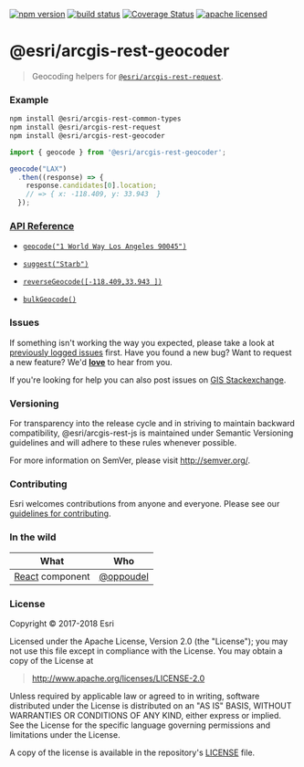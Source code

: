 [![npm version][npm-img]][npm-url]
[![build status][travis-img]][travis-url]
[![Coverage Status][coverage-img]][coverage-url]
[![apache licensed](https://img.shields.io/badge/license-Apache-green.svg?style=flat-square)](https://raw.githubusercontent.com/Esri/arcgis-rest-js/master/LICENSE)

[npm-img]: https://img.shields.io/npm/v/@esri/arcgis-rest-geocoder.svg?style=flat-square
[npm-url]: https://www.npmjs.com/package/@esri/arcgis-rest-geocoder
[travis-img]: https://img.shields.io/travis/Esri/arcgis-rest-js/master.svg?style=flat-square
[travis-url]: https://travis-ci.org/Esri/arcgis-rest-js
[coverage-img]: https://coveralls.io/repos/github/Esri/arcgis-rest-js/badge.svg
[coverage-url]: https://coveralls.io/github/Esri/arcgis-rest-js

# @esri/arcgis-rest-geocoder

> Geocoding helpers for [`@esri/arcgis-rest-request`](https://github.com/Esri/arcgis-rest-js).

### Example

```bash
npm install @esri/arcgis-rest-common-types
npm install @esri/arcgis-rest-request
npm install @esri/arcgis-rest-geocoder
```

```js
import { geocode } from '@esri/arcgis-rest-geocoder';

geocode("LAX")
  .then((response) => {
    response.candidates[0].location;
    // => { x: -118.409, y: 33.943  }
  });
```

### [API Reference](https://esri.github.io/arcgis-rest-js/api/geocoder/)

* [`geocode("1 World Way Los Angeles 90045")`](https://esri.github.io/arcgis-rest-js/api/geocoder/geocode/)

* [`suggest("Starb")`](https://esri.github.io/arcgis-rest-js/api/geocoder/suggest/)

* [`reverseGeocode([-118.409,33.943 ])`](https://esri.github.io/arcgis-rest-js/api/geocoder/reverseGeocode/)

* [`bulkGeocode()`](https://esri.github.io/arcgis-rest-js/api/geocoder/bulkGeocode/)

### Issues

If something isn't working the way you expected, please take a look at [previously logged issues](https://github.com/Esri/arcgis-rest-js/issues) first.  Have you found a new bug?  Want to request a new feature?  We'd [**love**](https://github.com/Esri/arcgis-rest-js/issues/new) to hear from you.

If you're looking for help you can also post issues on [GIS Stackexchange](http://gis.stackexchange.com/questions/ask?tags=esri-oss).

### Versioning

For transparency into the release cycle and in striving to maintain backward compatibility, @esri/arcgis-rest-js is maintained under Semantic Versioning guidelines and will adhere to these rules whenever possible.

For more information on SemVer, please visit <http://semver.org/>.

### Contributing

Esri welcomes contributions from anyone and everyone. Please see our [guidelines for contributing](CONTRIBUTING.md).

### In the wild

| What | Who  |
| -- | -- |
| [React](https://twitter.com/oppoudel/status/1022209378378805249) component | [@oppoudel](https://github.com/oppoudel) |

### License

Copyright &copy; 2017-2018 Esri

Licensed under the Apache License, Version 2.0 (the "License");
you may not use this file except in compliance with the License.
You may obtain a copy of the License at

> http://www.apache.org/licenses/LICENSE-2.0

Unless required by applicable law or agreed to in writing, software
distributed under the License is distributed on an "AS IS" BASIS,
WITHOUT WARRANTIES OR CONDITIONS OF ANY KIND, either express or implied.
See the License for the specific language governing permissions and
limitations under the License.

A copy of the license is available in the repository's [LICENSE](../../LICENSE) file.
